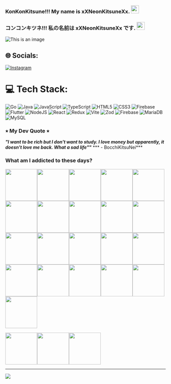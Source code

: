 ### KonKonKitsune!!! My name is xXNeonKitsuneXx. <img src='https://media.tenor.com/r9-Ul8tb7ekAAAAi/umamusumeprettyderby.gif' style="height: 25px;"/>
### コンコンキツネ!!! 私の名前は xXNeonKitsuneXx です. <img src='https://media.tenor.com/wsaYAiClQKEAAAAi/umamusumeprettyderby.gif' style="height: 25px;"/>
![This is an image](https://i.pinimg.com/originals/d9/31/ed/d931ed452892ff82b978d225c10cf628.gif)


## 🌐 Socials:
[![Instagram](https://img.shields.io/badge/Instagram-%23E4405F.svg?logo=Instagram&logoColor=white)](https://instagram.com/kitsune_ne_cs) 

# 💻 Tech Stack:
![Go](https://img.shields.io/badge/go-%2300ADD8.svg?style=for-the-badge&logo=go&logoColor=white) ![Java](https://img.shields.io/badge/java-%23ED8B00.svg?style=for-the-badge&logo=openjdk&logoColor=white) ![JavaScript](https://img.shields.io/badge/javascript-%23323330.svg?style=for-the-badge&logo=javascript&logoColor=%23F7DF1E) ![TypeScript](https://img.shields.io/badge/typescript-%23007ACC.svg?style=for-the-badge&logo=typescript&logoColor=white) ![HTML5](https://img.shields.io/badge/html5-%23E34F26.svg?style=for-the-badge&logo=html5&logoColor=white) ![CSS3](https://img.shields.io/badge/css3-%231572B6.svg?style=for-the-badge&logo=css3&logoColor=white) ![Firebase](https://img.shields.io/badge/firebase-%23039BE5.svg?style=for-the-badge&logo=firebase) ![Flutter](https://img.shields.io/badge/Flutter-%2302569B.svg?style=for-the-badge&logo=Flutter&logoColor=white) ![NodeJS](https://img.shields.io/badge/node.js-6DA55F?style=for-the-badge&logo=node.js&logoColor=white) ![React](https://img.shields.io/badge/react-%2320232a.svg?style=for-the-badge&logo=react&logoColor=%2361DAFB) ![Redux](https://img.shields.io/badge/redux-%23593d88.svg?style=for-the-badge&logo=redux&logoColor=white) ![Vite](https://img.shields.io/badge/vite-%23646CFF.svg?style=for-the-badge&logo=vite&logoColor=white) ![Zod](https://img.shields.io/badge/zod-%233068b7.svg?style=for-the-badge&logo=zod&logoColor=white) ![Firebase](https://img.shields.io/badge/firebase-a08021?style=for-the-badge&logo=firebase&logoColor=ffcd34) ![MariaDB](https://img.shields.io/badge/MariaDB-003545?style=for-the-badge&logo=mariadb&logoColor=white) ![MySQL](https://img.shields.io/badge/mysql-4479A1.svg?style=for-the-badge&logo=mysql&logoColor=white)

### ⭑ My Dev Quote ⭑
***"I want to be rich but I don't want to study. I love money but apparently, it doesn't love me back. What a sad life""***
***                                                                                                    - BocchiKitsuNei***

### What am I addicted to these days?
<img src='https://media.tenor.com/R9S4UicLWJoAAAAi/umamusumeprettyderby.gif' style="height: 100px;"/><img src='https://media.tenor.com/IypCYsnf57UAAAAi/umamusumeprettyderby.gif' style="height: 100px;"/><img src='https://media.tenor.com/crJtlytd7jUAAAAi/umamusumeprettyderby.gif' style="height: 100px;"/><img src='https://media.tenor.com/-fwtVPfmoG0AAAAi/umamusumeprettyderby.gif' style="height: 100px;"/><img src='https://media.tenor.com/aNLiNygCahQAAAAi/umamusumeprettyderby.gif' style="height: 100px;"/><img src='https://media.tenor.com/4whZtEcSheMAAAAi/umamusumeprettyderby.gif' style="height: 100px;"/><img src='https://media.tenor.com/x45JcAYee1EAAAAi/umamusumeprettyderby.gif' style="height: 100px;"/><img src='https://media.tenor.com/lwlECx3uwxoAAAAi/%E3%82%A6%E3%83%9E%E5%A8%98-%E3%82%B7%E3%83%B3%E3%83%9C%E3%83%AA%E3%83%AB%E3%83%89%E3%83%AB%E3%83%95.gif' style="height: 100px;"/><img src='https://media.tenor.com/rQTNOZSVHsYAAAAi/umamusumeprettyderby.gif' style="height: 100px;"/><img src='https://media.tenor.com/tbVFx9Rp-jcAAAAi/umamusumeprettyderby.gif' style="height: 100px;"/><img src='https://media.tenor.com/GFPutszbDoMAAAAi/umamusumeprettyderby.gif' style="height: 100px;"/><img src='https://media.tenor.com/dZWFeOj-uCoAAAAi/umamusumeprettyderby.gif' style="height: 100px;"/><img src='https://media.tenor.com/Fr6Ffg2EyXEAAAAi/umamusumeprettyderby.gif' style="height: 100px;"/><img src='https://media.tenor.com/eZTUzNHlsg8AAAAi/umamusumeprettyderby.gif' style="height: 100px;"/><img src='https://media.tenor.com/_9W5yElfnxYAAAAi/umamusumeprettyderby.gif' style="height: 100px;"/><img src='https://media.tenor.com/6nggsJ_51RIAAAAi/umamusumeprettyderby.gif' style="height: 100px;"/><img src='https://media.tenor.com/T66mxpQcRLcAAAAi/umamusumeprettyderby.gif' style="height: 100px;"/><img src='https://media.tenor.com/BOVo98BEtQAAAAAi/umamusumeprettyderby.gif' style="height: 100px;"/><img src='https://media.tenor.com/7AL4y4LYCVcAAAAi/umamusumeprettyderby.gif' style="height: 100px;"/><img src='https://media.tenor.com/L-ttuVhKC_0AAAAi/umamusumeprettyderby.gif' style="height: 100px;"/><img src='https://media.tenor.com/jBNIUaIC13wAAAAi/umamusumeprettyderby.gif' style="height: 100px;"/>

<img src='https://media.tenor.com/rKW9jfl4cOQAAAAi/seseren-umamusume.gif' style="height: 100px;"/><img src='https://media.tenor.com/AKArRcaZBMYAAAAi/seseren-umamusume.gif' style="height: 100px;"/><img src='https://media.tenor.com/ZB6aVVkPtEEAAAAi/seseren-umamusume.gif' style="height: 100px;"/>

---
[![](https://visitcount.itsvg.in/api?id=xXNeonKitsuneXx&icon=5&color=1)](https://visitcount.itsvg.in)

